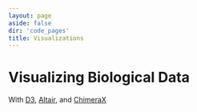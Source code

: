 ```yaml
---
layout: page
aside: false
dir: 'code_pages'
title: Visualizations
---
```



<div class="mx-auto max-w-screen-lg prose dark:prose-dark dark:prose-invert justify-between pt-8 px-2">
    <h1 class="">Visualizing Biological Data</h1>
    <p class="pb-8">With <a href="https://d3js.org/">D3</a>, <a
            href="https://altair-viz.github.io/">Altair</a>, and <a
            href="https://www.cgl.ucsf.edu/chimerax/">ChimeraX</a>
    </p>
</div>

<CodePosts :currentDirectory="$frontmatter.dir" />
